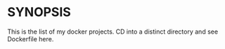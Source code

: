 # SYNOPSIS

This is the list of my docker projects. CD into a distinct directory and see Dockerfile here.

